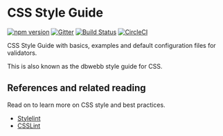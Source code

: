 CSS Style Guide
==================================

[![npm version](https://badge.fury.io/js/css-styleguide.svg)](https://badge.fury.io/js/css-styleguide)
[![Gitter](https://badges.gitter.im/canax/css-styleguide.svg)](https://gitter.im/canax/css-styleguide?utm_source=badge&utm_medium=badge&utm_campaign=pr-badge&utm_content=body_badge)
[![Build Status](https://travis-ci.org/desinax/css-styleguide.svg?branch=master)](https://travis-ci.org/desinax/css-styleguide)
[![CircleCI](https://circleci.com/gh/desinax/css-styleguide.svg?style=svg)](https://circleci.com/gh/desinax/css-styleguide)

CSS Style Guide with basics, examples and default configuration files for validators.

This is also known as the dbwebb style guide for CSS.



References and related reading
----------------------------------

Read on to learn more on CSS style and best practices.

* [Stylelint](https://stylelint.io/)
* [CSSLint](https://github.com/CSSLint/csslint/wiki)
